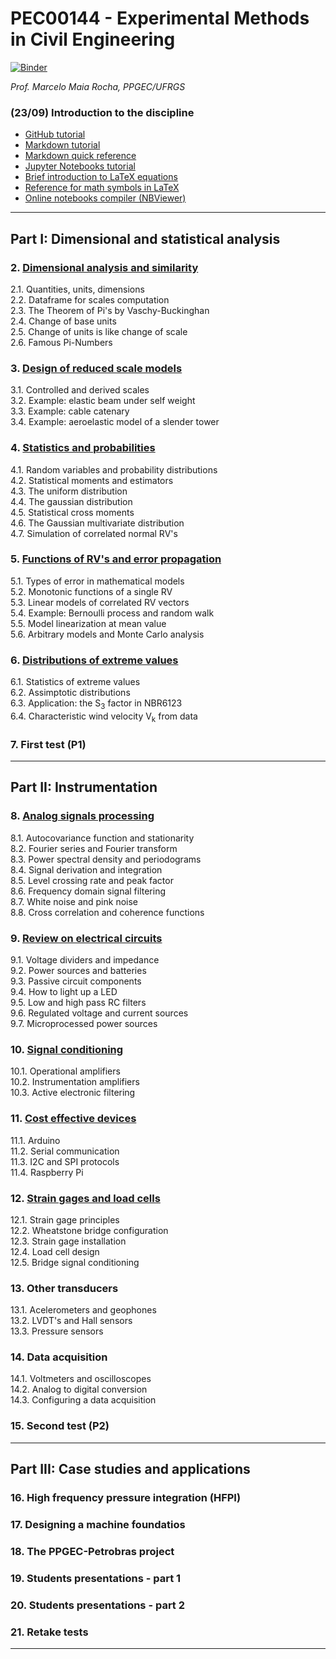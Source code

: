 #  PEC00144 - Experimental Methods in Civil Engineering

[![Binder](https://mybinder.org/badge_logo.svg)](https://mybinder.org/v2/gh/mmaiarocha/PEC00144/master)

_Prof. Marcelo Maia Rocha, PPGEC/UFRGS_

###  (23/09) Introduction to the discipline

* [GitHub tutorial](https://guides.github.com/activities/hello-world/)
* [Markdown tutorial](https://www.markdowntutorial.com/)
* [Markdown quick reference](https://en.support.wordpress.com/markdown-quick-reference/)
* [Jupyter Notebooks tutorial](https://www.dataquest.io/blog/jupyter-notebook-tutorial/)
* [Brief introduction to LaTeX equations](https://www.latex-tutorial.com/tutorials/amsmath/) 
* [Reference for math symbols in LaTeX](https://www.latex-tutorial.com/symbols/math-symbols/)
* [Online notebooks compiler (NBViewer)](https://nbviewer.jupyter.org/)

---

## Part I: Dimensional and statistical analysis

###  2. [Dimensional analysis and similarity](https://nbviewer.jupyter.org/github/mmaiarocha/PEC00144/blob/master/02_Dimensional_analysis.ipynb?flush_cache=true)

2.1. Quantities, units, dimensions   
2.2. Dataframe for scales computation   
2.3. The Theorem of Pi's by Vaschy-Buckinghan   
2.4. Change of base units   
2.5. Change of units is like change of scale   
2.6. Famous Pi-Numbers   

###  3. [Design of reduced scale models](https://nbviewer.jupyter.org/github/mmaiarocha/PEC00144/blob/master/03_Reduced_scale.ipynb?flush_cache=true)
3.1. Controlled and derived scales   
3.2. Example: elastic beam under self weight   
3.3. Example: cable catenary   
3.4. Example: aeroelastic model of a slender tower   

###  4. [Statistics and probabilities](https://nbviewer.jupyter.org/github/mmaiarocha/PEC00144/blob/master/04_Probabilities.ipynb?flush_cache=true)
4.1. Random variables and probability distributions   
4.2. Statistical moments and estimators   
4.3. The uniform distribution   
4.4. The gaussian distribution   
4.5. Statistical cross moments   
4.6. The Gaussian multivariate distribution   
4.7. Simulation of correlated normal RV's   

###  5. [Functions of RV's and error propagation](https://nbviewer.jupyter.org/github/mmaiarocha/PEC00144/blob/master/05_Error_propagation.ipynb?flush_cache=true)
5.1. Types of error in mathematical models   
5.2. Monotonic functions of a single RV   
5.3. Linear models of correlated RV vectors   
5.4. Example: Bernoulli process and random walk   
5.5. Model linearization at mean value   
5.6. Arbitrary models and Monte Carlo analysis   

###  6. [Distributions of extreme values](https://nbviewer.jupyter.org/github/mmaiarocha/PEC00144/blob/master/06_Extreme_values.ipynb?flush_cache=true)   
6.1. Statistics of extreme values   
6.2. Assimptotic distributions   
6.3. Application: the S<sub>3</sub> factor in NBR6123   
6.4. Characteristic wind velocity V<sub>k</sub> from data   

###  7. First test (P1) 

---

## Part II: Instrumentation

###  8. [Analog signals processing](https://nbviewer.jupyter.org/github/mmaiarocha/PEC00144/blob/master/08_AnalogSignals.ipynb?flush_cache=true)  
8.1. Autocovariance function and stationarity   
8.2. Fourier series and Fourier transform   
8.3. Power spectral density and periodograms   
8.4. Signal derivation and integration   
8.5. Level crossing rate and peak factor   
8.6. Frequency domain signal filtering   
8.7. White noise and pink noise   
8.8. Cross correlation and coherence functions   

### 9. [Review on electrical circuits](https://nbviewer.jupyter.org/github/mmaiarocha/PEC00144/blob/master/09_VoltageDividers.ipynb?flush_cache=true)  
9.1. Voltage dividers and impedance   
9.2. Power sources and batteries   
9.3. Passive circuit components   
9.4. How to light up a LED   
9.5. Low and high pass RC filters   
9.6. Regulated voltage and current sources   
9.7. Microprocessed power sources   

### 10. [Signal conditioning](https://nbviewer.jupyter.org/github/mmaiarocha/PEC00144/blob/master/10_SignalConditioning.ipynb?flush_cache=true)
10.1. Operational amplifiers    
10.2. Instrumentation amplifiers   
10.3. Active electronic filtering    

### 11. [Cost effective devices](https://nbviewer.jupyter.org/github/mmaiarocha/PEC00144/blob/master/11_Arduino.ipynb?flush_cache=true)
11.1. Arduino   
11.2. Serial communication   
11.3. I2C and SPI protocols   
11.4. Raspberry Pi   

### 12. [Strain gages and load cells](https://nbviewer.jupyter.org/github/mmaiarocha/PEC00144/blob/master/12_LoadCells.ipynb?flush_cache=true)
12.1. Strain gage principles   
12.2. Wheatstone bridge configuration   
12.3. Strain gage installation   
12.4. Load cell design   
12.5. Bridge signal conditioning   

### 13. Other transducers
13.1. Acelerometers and geophones   
13.2. LVDT's and Hall sensors   
13.3. Pressure sensors   

### 14.  Data acquisition 
14.1. Voltmeters and oscilloscopes   
14.2. Analog to digital conversion   
14.3. Configuring a data acquisition  

### 15. Second test (P2)   

---

## Part III: Case studies and applications

### 16. High frequency pressure integration (HFPI)

### 17. Designing a machine foundatios

### 18. The PPGEC-Petrobras project

### 19. Students presentations - part 1   

### 20. Students presentations - part 2 

### 21. Retake tests

---
